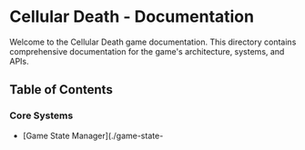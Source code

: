 # Cellular Death - Documentation

Welcome to the Cellular Death game documentation. This directory contains comprehensive documentation for the game's architecture, systems, and APIs.

## Table of Contents

### Core Systems

- [Game State Manager](./game-state-